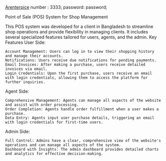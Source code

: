 [Arenterpice](https://www.impos.thisismahfuz.com/) 
number : 3333; password: password;

Point of Sale (POS) System for Shop Management

This POS system was developed for a client in Bangladesh to streamline shop operations and provide flexibility in managing clients. It includes several specialized features tailored for users, agents, and the admin.
Key Features
User Side:

    Account Management: Users can log in to view their shopping history and manage their accounts.
    Notifications: Users receive due notifications for pending payments.
    Email Invoices: After making a purchase, users receive detailed invoices via email.
    Login Credentials: Upon the first purchase, users receive an email with login credentials, allowing them to access the platform for further inquiries.

Agent Side:

    Comprehensive Management: Agents can manage all aspects of the website and assist with order processing.
    Order Completion: Agents handle order fulfillment when a user makes a purchase.
    Data Entry: Agents input user purchase details, triggering an email with login credentials for first-time users.

Admin Side:

    Full Control: Admins have a clear, comprehensive view of the website's operations and can manage all aspects of the system.
    Dashboard with Insights: The admin dashboard provides detailed charts and analytics for effective decision-making.
